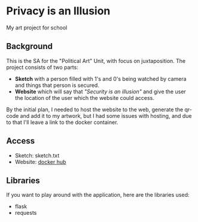 # Privacy is an Illusion
 My art project for school


## Background
This is the SA for the "Political Art" Unit, with focus on juxtaposition. The project consists of two parts:
- **Sketch** with a person filled with 1's and 0's being watched by camera and things that person is secured. 
- **Website** which will say that *"Security is an illusion"* and give the user the location of the user which the website could access. 

By the initial plan, I needed to host the website to the web, generate the qr-code and add it to my artwork, but I had some issues with hosting, and due to that I'll leave a link to the docker container.

## Access
- Sketch: sketch.txt
- Website: [docker hub](https://hub.docker.com/repository/docker/umarik/privacyisillusion/general)

## Libraries
If you want to play around with the application, here are the libraries used: 
- flask
- requests